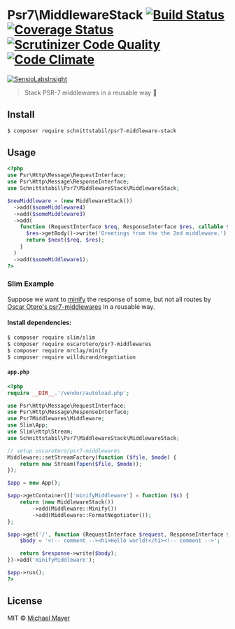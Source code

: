 # Psr7\MiddlewareStack [![Build Status](https://travis-ci.org/schnittstabil/psr7-middleware-stack.svg?branch=master)](https://travis-ci.org/schnittstabil/psr7-middleware-stack) [![Coverage Status](https://coveralls.io/repos/github/schnittstabil/psr7-middleware-stack/badge.svg?branch=master)](https://coveralls.io/github/schnittstabil/psr7-middleware-stack?branch=master) [![Scrutinizer Code Quality](https://scrutinizer-ci.com/g/schnittstabil/psr7-middleware-stack/badges/quality-score.png?b=master)](https://scrutinizer-ci.com/g/schnittstabil/psr7-middleware-stack/?branch=master) [![Code Climate](https://codeclimate.com/github/schnittstabil/psr7-middleware-stack/badges/gpa.svg)](https://codeclimate.com/github/schnittstabil/psr7-middleware-stack)

[![SensioLabsInsight](https://insight.sensiolabs.com/projects/f82b6d49-fa8c-45a1-8d27-e02569fb4dab/big.png)](https://insight.sensiolabs.com/projects/f82b6d49-fa8c-45a1-8d27-e02569fb4dab)

> Stack PSR-7 middlewares in a reusable way :dango:


## Install

```sh
$ composer require schnittstabil/psr7-middleware-stack
```


## Usage

```php
<?php
use Psr\Http\Message\RequestInterface;
use Psr\Http\Message\ResponseInterface;
use Schnittstabil\Psr7\MiddlewareStack\MiddlewareStack;

$newMiddleware = (new MiddlewareStack())
  ->add($someMiddleware4)
  ->add($someMiddleware3)
  ->add(
    function (RequestInterface $req, ResponseInterface $res, callable $next) {
      $res->getBody()->write('Greetings from the the 2nd middleware.');
      return $next($req, $res);
    }
  )
  ->add($someMiddleware1);
?>
```


### Slim Example

Suppose we want to [minify](https://github.com/mrclay/minify) the response of some, but not all routes by [Oscar Otero's psr7-middlewares](https://github.com/oscarotero/psr7-middlewares) in a reusable way.


#### Install dependencies:

```sh
$ composer require slim/slim
$ composer require oscarotero/psr7-middlewares
$ composer require mrclay/minify
$ composer require willdurand/negotiation
```


#### `app.php`

```php
<?php
require __DIR__.'/vendor/autoload.php';

use Psr\Http\Message\RequestInterface;
use Psr\Http\Message\ResponseInterface;
use Psr7Middlewares\Middleware;
use Slim\App;
use Slim\Http\Stream;
use Schnittstabil\Psr7\MiddlewareStack\MiddlewareStack;

// setup oscarotero/psr7-middlewares
Middleware::setStreamFactory(function ($file, $mode) {
    return new Stream(fopen($file, $mode));
});

$app = new App();

$app->getContainer()['minifyMiddleware'] = function ($c) {
    return (new MiddlewareStack())
        ->add(Middleware::Minify())
        ->add(Middleware::FormatNegotiator());
};

$app->get('/', function (RequestInterface $request, ResponseInterface $response) {
    $body = '<!-- comment --><h1>Hello world!</h1><!-- comment -->';

    return $response->write($body);
})->add('minifyMiddleware');

$app->run();
?>
```

## License

MIT © [Michael Mayer](http://schnittstabil.de)
